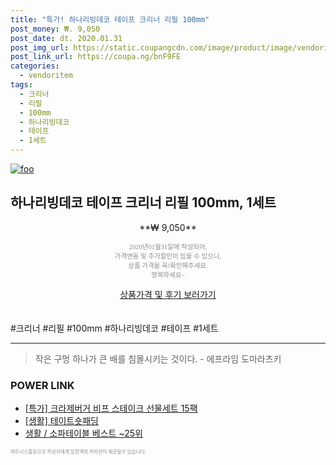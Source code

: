 ```yaml
--- 
title: "특가! 하나리빙데코 테이프 크리너 리필 100mm" 
post_money: ₩. 9,050 
post_date: dt. 2020.01.31 
post_img_url: https://static.coupangcdn.com/image/product/image/vendoritem/2019/02/07/3000237942/37a8077d-8bbb-4e3f-b6f5-792b583385d3.jpg 
post_link_url: https://coupa.ng/bnF9FE 
categories: 
  - vendoritem 
tags: 
  - 크리너 
  - 리필 
  - 100mm 
  - 하나리빙데코 
  - 테이프 
  - 1세트 
--- 
```

[![foo](https://static.coupangcdn.com/image/product/image/vendoritem/2019/02/07/3000237942/37a8077d-8bbb-4e3f-b6f5-792b583385d3.jpg)](https://coupa.ng/bnF9FE) 

## 하나리빙데코 테이프 크리너 리필 100mm, 1세트 
<p style="text-align: center;">**₩ 9,050**</p> 
<p style="text-align: center;"><span style="color: #898c8f; font-family: Georgia,Times,serif; font-size: 0.75em;">2020년01월31일에 작성되어, <br>가격변동 및 추가할인이 있을 수 있으니,<br> 상품 가격을 꼭!확인해주세요.<br>행복하세요~</span> 
</p>	 
<div markdown="0" style="text-align: center;"><a href="https://coupa.ng/bnF9FE" class="btn btn--success">상품가격 및 후기 보러가기</a></div> 
<br><br> 
  #크리너 #리필 #100mm #하나리빙데코 #테이프 #1세트 
<hr> 

> 작은 구멍 하나가 큰 배를 침몰시키는 것이다. - 에프라임 도마라츠키 


### POWER LINK

* <a href="https://blog.naver.com/santokki14/221788091829" target="_blank">[특가] 크라제버거 비프 스테이크 선물세트 15팩</a>
* <a href="https://blog.naver.com/fasyy4321/221759282039" target="_blank"> [생활] 테이트숏패딩  </a>
* <a href="https://blog.naver.com/santokki14/221779762576" target="_blank">생활 / 소파테이블 베스트 ~25위</a>

<span style="color: #898c8f; font-family: Georgia,Times,serif; font-size: 0.55em;">파트너스활동으로 작성자에게 일정액의 커미션이 제공될수 있습니다.</span> 
